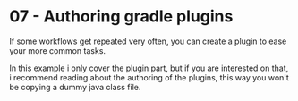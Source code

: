 # 07 - Authoring gradle plugins

If some workflows get repeated very often, you can create a plugin to ease your more common tasks.

In this example i only cover the plugin part, but if you are interested on that, i recommend reading about the authoring of the plugins, this way you won't be copying a dummy java class file.
